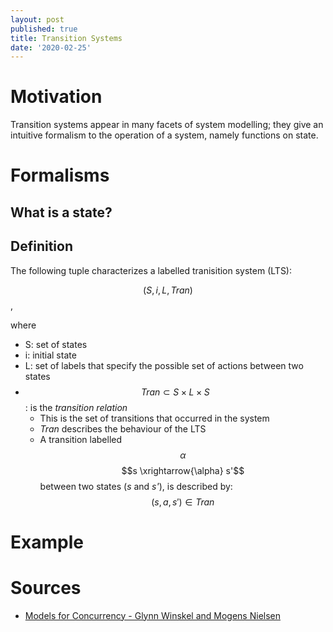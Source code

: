 ```yaml
---
layout: post
published: true
title: Transition Systems
date: '2020-02-25'
---
```

# Motivation
Transition systems appear in many facets of system modelling; they give an intuitive formalism to the operation of a system, namely functions on state.

# Formalisms
## What is a state?
## Definition

The following tuple characterizes a labelled tranisition system (LTS):
	
  $$(S, i, L, \mathit{Tran})$$,

where
* S: set of states
* i: initial state
* L: set of labels that specify the possible set of actions between two states
* $$\mathit{Tran} \subset S \times L \times S$$: is the *transition relation*
  * This is the set of transitions that occurred in the system
  * *Tran* describes the behaviour of the LTS
  * A transition labelled $$\alpha$$ $$s \xrightarrow{\alpha} s'$$ between two states (*s* and *s'*), is described by: $$(s, a, s') \in \mathit{Tran}$$

# Example

# Sources
* [Models for Concurrency - Glynn Winskel and Mogens Nielsen](https://dl.acm.org/doi/10.5555/218623.218630)
